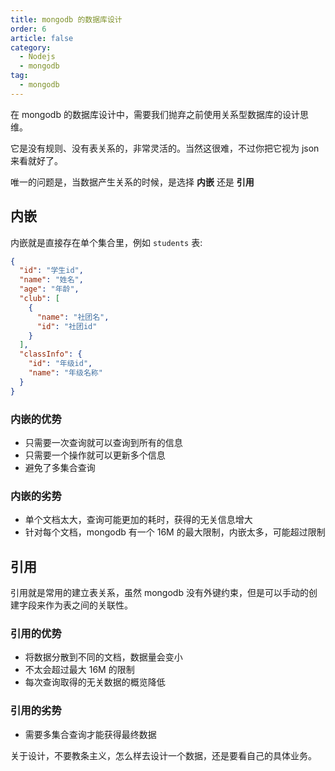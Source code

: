 ```yaml
---
title: mongodb 的数据库设计
order: 6
article: false
category:
  - Nodejs
  - mongodb
tag:
  - mongodb
---
```


在 mongodb 的数据库设计中，需要我们抛弃之前使用关系型数据库的设计思维。

它是没有规则、没有表关系的，非常灵活的。当然这很难，不过你把它视为 json 来看就好了。

唯一的问题是，当数据产生关系的时候，是选择 **内嵌** 还是 **引用**

## 内嵌

内嵌就是直接存在单个集合里，例如 `students` 表:

```json
{
  "id": "学生id",
  "name": "姓名",
  "age": "年龄",
  "club": [
    {
      "name": "社团名",
      "id": "社团id"
    }
  ],
  "classInfo": {
    "id": "年级id",
    "name": "年级名称"
  }
}
```

### 内嵌的优势

- 只需要一次查询就可以查询到所有的信息
- 只需要一个操作就可以更新多个信息
- 避免了多集合查询

### 内嵌的劣势

- 单个文档太大，查询可能更加的耗时，获得的无关信息增大
- 针对每个文档，mongodb 有一个 16M 的最大限制，内嵌太多，可能超过限制


## 引用

引用就是常用的建立表关系，虽然 mongodb 没有外键约束，但是可以手动的创建字段来作为表之间的关联性。

### 引用的优势

- 将数据分散到不同的文档，数据量会变小
- 不太会超过最大 16M 的限制
- 每次查询取得的无关数据的概览降低

### 引用的劣势

- 需要多集合查询才能获得最终数据


关于设计，不要教条主义，怎么样去设计一个数据，还是要看自己的具体业务。
